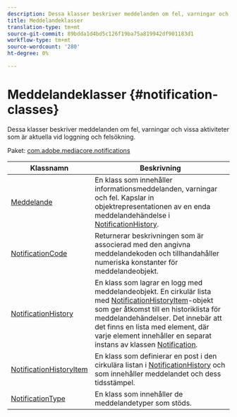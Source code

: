 ```yaml
---
description: Dessa klasser beskriver meddelanden om fel, varningar och vissa aktiviteter som är aktuella vid loggning och felsökning.
title: Meddelandeklasser
translation-type: tm+mt
source-git-commit: 89bdda1d4bd5c126f19ba75a819942df901183d1
workflow-type: tm+mt
source-wordcount: '280'
ht-degree: 0%

---
```



# Meddelandeklasser {#notification-classes}

Dessa klasser beskriver meddelanden om fel, varningar och vissa aktiviteter som är aktuella vid loggning och felsökning.

Paket: [com.adobe.mediacore.notifications](https://help.adobe.com/en_US/primetime/api/psdk/asdoc-dhls_1.4/com/adobe/mediacore/notifications/package-detail.html)

| Klassnamn | Beskrivning |
|---|---|
| [Meddelande](https://help.adobe.com/en_US/primetime/api/psdk/asdoc-dhls_1.4/com/adobe/mediacore/notifications/Notification.html) | En klass som innehåller informationsmeddelanden, varningar och fel. Kapslar in objektrepresentationen av en enda meddelandehändelse i [NotificationHistory](https://help.adobe.com/en_US/primetime/api/psdk/asdoc-dhls_1.4/com/adobe/mediacore/notifications/NotificationHistory.html). |
| [NotificationCode](https://help.adobe.com/en_US/primetime/api/psdk/asdoc-dhls_1.4/com/adobe/mediacore/notifications/NotificationCode.html) | Returnerar beskrivningen som är associerad med den angivna meddelandekoden och tillhandahåller numeriska konstanter för meddelandeobjekt. |
| [NotificationHistory](https://help.adobe.com/en_US/primetime/api/psdk/asdoc-dhls_1.4/com/adobe/mediacore/notifications/NotificationHistory.html) | En klass som lagrar en logg med meddelandeobjekt. En cirkulär lista med [NotificationHistoryItem](https://help.adobe.com/en_US/primetime/api/psdk/asdoc-dhls_1.4/com/adobe/mediacore/notifications/NotificationHistoryItem.html)-objekt som ger åtkomst till en historiklista för meddelandehändelser. Det innebär att det finns en lista med element, där varje element innehåller en separat instans av klassen [Notification](https://help.adobe.com/en_US/primetime/api/psdk/asdoc-dhls_1.4/com/adobe/mediacore/notifications/Notification.html). |
| [NotificationHistoryItem](https://help.adobe.com/en_US/primetime/api/psdk/asdoc-dhls_1.4/com/adobe/mediacore/notifications/NotificationHistoryItem.html) | En klass som definierar en post i den cirkulära listan i [NotificationHistory](https://help.adobe.com/en_US/primetime/api/psdk/asdoc-dhls_1.4/com/adobe/mediacore/notifications/NotificationHistory.html) och som innehåller meddelandet och dess tidsstämpel. |
| [NotificationType](https://help.adobe.com/en_US/primetime/api/psdk/asdoc-dhls_1.4/com/adobe/mediacore/notifications/NotificationType.html) | En klass som innehåller de meddelandetyper som stöds. |

